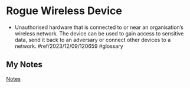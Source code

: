 # Rogue Wireless Device
- Unauthorised hardware that is connected to or near an organisation’s wireless network. The device can be used to gain access to sensitive data, send it back to an adversary or connect other devices to a network. #ref/2023/12/09/120659 #glossary
## My Notes
[Notes](mynotes/rogue-wireless-device-notes.md)
